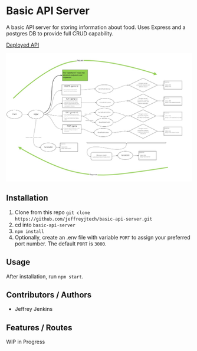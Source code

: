 # Basic API Server

A basic API server for storing information about food. Uses Express and a postgres DB to provide full CRUD capability.

[Deployed API](https://jjtech-basic-api-server.herokuapp.com/)

![UML Diagram](./assets/uml-401-lab-3.jpg)

## Installation

1. Clone from this repo `git clone https://github.com/jeffreyjtech/basic-api-server.git`
2. cd into `basic-api-server`
3. `npm install`
4. Optionally, create an .env file with variable `PORT` to assign your preferred port number. The default `PORT` is `3000`.

## Usage

After installation, run `npm start`.

## Contributors / Authors

- Jeffrey Jenkins

## Features / Routes

WIP in Progress
